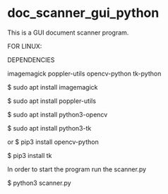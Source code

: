 # doc_scanner_gui_python
This is a GUI document scanner program.


FOR LINUX:

DEPENDENCIES

imagemagick
poppler-utils
opencv-python
tk-python

$ sudo apt install imagemagick

$ sudo apt install poppler-utils

$ sudo apt install python3-opencv

$ sudo apt install python3-tk

or 
$ pip3 install opencv-python

$ pip3 install tk


In order to start the program run the scanner.py

$ python3 scanner.py

